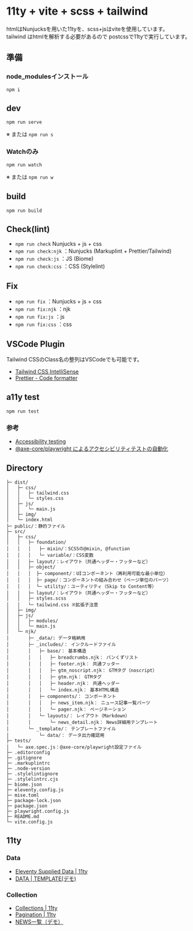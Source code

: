 # 11ty + vite + scss + tailwind
htmlはNunjucksを用いた11tyを、scss+jsはviteを使用しています。  
tailwind はhtmlを解析する必要があるので postcssで11tyで実行しています。  



## 準備
### node_modulesインストール
```
npm i
```

## dev
```
npm run serve
```
※ または `npm run s`

### Watchのみ
```
npm run watch
```
※ または `npm run w`

## build
```
npm run build
```
## Check(lint)
- `npm run check` Nunjucks + js + css
- `npm run check:njk` ：Nunjucks (Markuplint + Prettier/Tailwind)
- `npm run check:js` ：JS (Biome)
- `npm run check:css` ：CSS (Stylelint)

## Fix
- `npm run fix` ：Nunjucks + js + css
- `npm run fix:njk` ：njk
- `npm run fix:js` ：js
- `npm run fix:css` ：css

## VSCode Plugin
Tailwind CSSのClass名の整列はVSCodeでも可能です。

- [Tailwind CSS IntelliSense](https://marketplace.visualstudio.com/items?itemName=bradlc.vscode-tailwindcss)
- [Prettier - Code formatter](https://marketplace.visualstudio.com/items?itemName=esbenp.prettier-vscode)

## a11y test
```
npm run test
```
### 参考
- [Accessibility testing](https://playwright.dev/docs/accessibility-testing)
- [@axe-core/playwright によるアクセシビリティテストの自動化](https://azukiazusa.dev/blog/axe-core-playwright/)

## Directory
```
├─ dist/
│   ├─ css/
│   │   ├─ tailwind.css
│   │   └─ styles.css
│   ├─ js/
│   │   └─ main.js
│   ├─ img/
│   └─ index.html
├─ public/：静的ファイル
├─ src/
│   ├─ css/
│   │   ├─ foundation/
│   │   │   ├─ mixin/：SCSSの@mixin, @function
│   │   │   └─ variable/：CSS変数
│   │   ├─ layout/：レイアウト（共通ヘッダー・フッターなど）
│   │   ├─ object/
│   │   │  ├─ component/：UIコンポーネント（再利用可能な最小単位）
│   │   │  ├─ page/：コンポーネントの組み合わせ（ページ単位のパーツ）
│   │   │  └─ utility/：ユーティリティ（Skip to Content等）
│   │   ├─ layout/：レイアウト（共通ヘッダー・フッターなど）
│   │   ├─ styles.scss
│   │   └─ tailwind.css ※拡張子注意
│   ├─ img/
│   ├─ js/
│   │   ├─ modules/
│   │   └─ main.js
│   └─ njk/
│       ├─ _data/: データ格納用
│       ├─ _includes/： インクルードファイル
│       │   ├─ base/： 基本構造
│       │   │   ├─ breadcrumbs.njk： パンくずリスト
│       │   │   ├─ footer.njk： 共通フッター
│       │   │   ├─ gtm_noscript.njk： GTMタグ（noscript）
│       │   │   ├─ gtm.njk： GTMタグ
│       │   │   ├─ header.njk： 共通ヘッダー
│       │   │   └─ index.njk： 基本HTML構造
│       │   ├─ components/： コンポーネント
│       │   │   ├─ news_item.njk： ニュース記事一覧パーツ
│       │   │   └─ pager.njk： ページネーション
│       │   └─ layouts/： レイアウト（Markdown）
│       │       └─ news_detail.njk： News詳細用テンプレート
│       └─ _template/： テンプレートファイル
│           └─ data/： データ出力確認用
├─ tests/
│   └─ axe.spec.js：@axe-core/playwright設定ファイル
├─ .editorconfig
├─ .gitignore
├─ .markuplintrc
├─ .node-version
├─ .stylelintignore
├─ .stylelintrc.cjs
├─ biome.json
├─ eleventy.config.js
├─ mise.toml
├─ package-lock.json
├─ package.json
├─ playwright.config.js
├─ README.md
└─ vite.config.js
```
## 11ty

### Data
- [Eleventy Supplied Data | 11ty](https://www.11ty.dev/docs/data-eleventy-supplied/)
- [DATA | TEMPLATE(デモ)](http://localhost:8080/_template/data/)

### Collection
- [Collections | 11ty](https://www.11ty.dev/docs/collections/)
- [Pagination | 11ty](https://www.11ty.dev/docs/pagination/)
- [NEWS一覧（デモ）](http://localhost:8080/news/)
